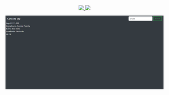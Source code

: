 <p align="center">
    <a href="https://gitpod.io/#https://github.com/Nerd00F/Consulta-de-Cep">
          <img src="https://img.shields.io/badge/Gitpod-ready--to--code-blue?logo=gitpod"></img>
    </a>
    <a href="https://nerd00f.github.io/Consulta-de-Cep">
          <img src="https://img.shields.io/badge/Deploy-%F0%9F%9A%80-blue"></img>
    </a>
</p>

<img src="https://github.com/Nerd00F/Consulta-de-Cep/blob/master/pic.png">
